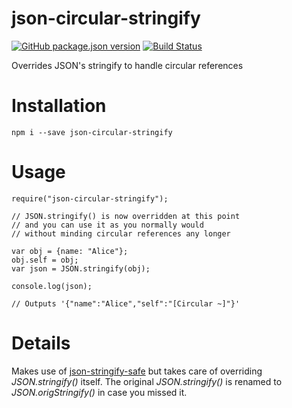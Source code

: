 # json-circular-stringify

[![GitHub package.json version](https://img.shields.io/github/package-json/v/kbaylosis/json-circular-stringify)](https://www.npmjs.com/package/json-circular-stringify)
[![Build Status](https://travis-ci.org/kbaylosis/json-circular-stringify.svg?branch=master)](https://travis-ci.org/kbaylosis/json-circular-stringify)

Overrides JSON's stringify to handle circular references

# Installation
```
npm i --save json-circular-stringify
```

# Usage
```
require("json-circular-stringify");

// JSON.stringify() is now overridden at this point
// and you can use it as you normally would
// without minding circular references any longer

var obj = {name: "Alice"};
obj.self = obj;
var json = JSON.stringify(obj);

console.log(json); 

// Outputs '{"name":"Alice","self":"[Circular ~]"}'
```

# Details

Makes use of [json-stringify-safe](https://www.npmjs.com/package/json-stringify-safe) but takes care of overriding *JSON.stringify()* itself. The original *JSON.stringify()* is renamed to *JSON.origStringify()* in case you missed it.
